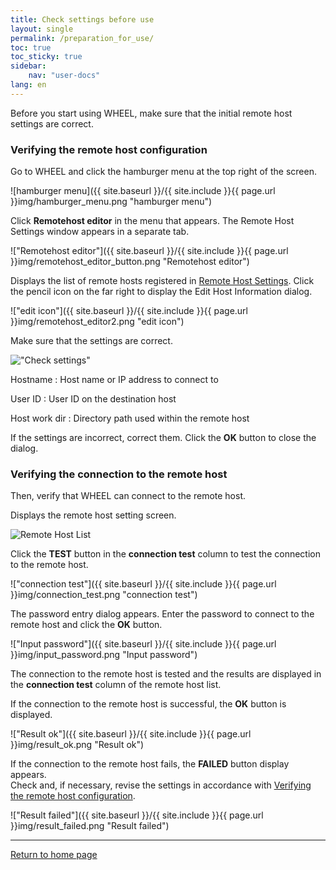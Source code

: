```yaml
---
title: Check settings before use
layout: single
permalink: /preparation_for_use/
toc: true
toc_sticky: true
sidebar:
    nav: "user-docs"
lang: en
---
```


Before you start using WHEEL, make sure that the initial remote host settings are correct.

### Verifying the remote host configuration
Go to WHEEL and click the hamburger menu at the top right of the screen.

![hamburger menu]({{ site.baseurl }}/{{ site.include }}{{ page.url }}img/hamburger_menu.png "hamburger menu")

Click __Remotehost editor__ in the menu that appears. The Remote Host Settings window appears in a separate tab.

!["Remotehost editor"]({{ site.baseurl }}/{{ site.include }}{{ page.url }}img/remotehost_editor_button.png "Remotehost editor")

Displays the list of remote hosts registered in [Remote Host Settings]({{site.baseurl}}/how_to_boot/#remote-host-settings). Click the pencil icon on the far right to display the Edit Host Information dialog.

!["edit icon"]({{ site.baseurl }}/{{ site.include }}{{ page.url }}img/remotehost_editor2.png "edit icon")

Make sure that the settings are correct.

!["Check settings"]({{site.baseurl}}/{{site.include}}{{page.url}}img/add_new_host.png "Check settings")

Hostname
: Host name or IP address to connect to

User ID
: User ID on the destination host

Host work dir
: Directory path used within the remote host

If the settings are incorrect, correct them.
Click the __OK__ button to close the dialog.

### Verifying the connection to the remote host
Then, verify that WHEEL can connect to the remote host.

Displays the remote host setting screen.

![Remote Host List]({{site.baseurl}}/{{site.include}}{{page.url}}img/remotehost_list.png "Remote Host List")

Click the __TEST__ button in the __connection test__ column to test the connection to the remote host.

!["connection test"]({{ site.baseurl }}/{{ site.include }}{{ page.url }}img/connection_test.png "connection test")

The password entry dialog appears. Enter the password to connect to the remote host and click the __OK__ button.

!["Input password"]({{ site.baseurl }}/{{ site.include }}{{ page.url }}img/input_password.png "Input password")

The connection to the remote host is tested and the results are displayed in the __connection test__ column of the remote host list.


If the connection to the remote host is successful, the __OK__ button is displayed.

!["Result ok"]({{ site.baseurl }}/{{ site.include }}{{ page.url }}img/result_ok.png "Result ok")

If the connection to the remote host fails, the __FAILED__ button display appears.  
Check and, if necessary, revise the settings in accordance with [Verifying the remote host configuration](#verifying-the-remote-host-configuration).

!["Result failed"]({{ site.baseurl }}/{{ site.include }}{{ page.url }}img/result_failed.png "Result failed")




--------
[Return to home page]({{site.baseurl}}/tutorial/)